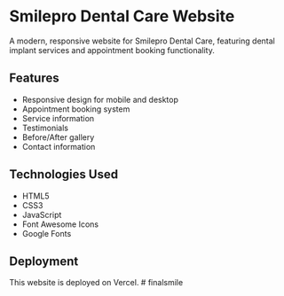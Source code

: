 # Smilepro Dental Care Website

A modern, responsive website for Smilepro Dental Care, featuring dental implant services and appointment booking functionality.

## Features

- Responsive design for mobile and desktop
- Appointment booking system
- Service information
- Testimonials
- Before/After gallery
- Contact information

## Technologies Used

- HTML5
- CSS3
- JavaScript
- Font Awesome Icons
- Google Fonts

## Deployment

This website is deployed on Vercel. # finalsmile

